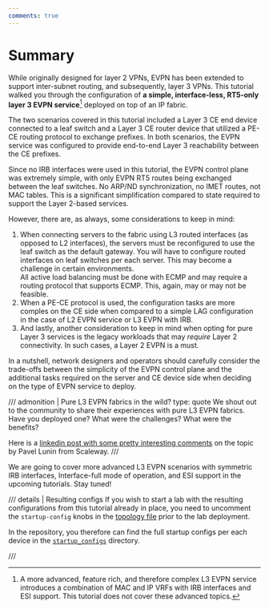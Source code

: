 ```yaml
---
comments: true
---
```


# Summary

While originally designed for layer 2 VPNs, EVPN has been extended to support inter-subnet routing, and subsequently, layer 3 VPNs. This tutorial walked you through the configuration of **a simple, interface-less, RT5-only layer 3 EVPN service**[^1] deployed on top of an IP fabric.

The two scenarios covered in this tutorial included a Layer 3 CE end device connected to a leaf switch and a Layer 3 CE router device that utilized a PE-CE routing protocol to exchange prefixes. In both scenarios, the EVPN service was configured to provide end-to-end Layer 3 reachability between the CE prefixes.

Since no IRB interfaces were used in this tutorial, the EVPN control plane was extremely simple, with only EVPN RT5 routes being exchanged between the leaf switches. No ARP/ND synchronization, no IMET routes, not MAC tables. This is a significant simplification compared to state required to support the Layer 2-based services.

However, there are, as always, some considerations to keep in mind:

1. When connecting servers to the fabric using L3 routed interfaces (as opposed to L2 interfaces), the servers must be reconfigured to use the leaf switch as the default gateway. You will have to configure routed interfaces on leaf switches per each server. This may become a challenge in certain environments.  
    All active load balancing must be done with ECMP and may require a routing protocol that supports ECMP. This, again, may or may not be feasible.
2. When a PE-CE protocol is used, the configuration tasks are more comples on the CE side when compared to a simple LAG configuration in the case of L2 EVPN service or L3 EVPN with IRB.
3. And lastly, another consideration to keep in mind when opting for pure Layer 3 services is the legacy workloads that may _require_ Layer 2 connectivity. In such cases, a Layer 2 EVPN is a must.

In a nutshell, network designers and operators should carefully consider the trade-offs between the simplicity of the EVPN control plane and the additional tasks required on the server and CE device side when deciding on the type of EVPN service to deploy.

<!-- --8<-- [start:linkedin-question] -->
/// admonition | Pure L3 EVPN fabrics in the wild?
    type: quote
We shout out to the community to share their experiences with pure L3 EVPN fabrics. Have you deployed one? What were the challenges? What were the benefits?

Here is a [linkedin post with some pretty interesting comments](https://www.linkedin.com/feed/update/urn:li:activity:7221449552220823552/) on the topic by Pavel Lunin from Scaleway.
///
<!-- --8<-- [end:linkedin-question] -->

We are going to cover more advanced L3 EVPN scenarios with symmetric IRB interfaces, Interface-full mode of operation, and ESI support in the upcoming tutorials. Stay tuned!

/// details | Resulting configs
If you wish to start a lab with the resulting configurations from this tutorial already in place, you need to uncomment the `startup-config` knobs in the [topology file][lab-topo] prior to the lab deployment.

In the repository, you therefore can find the full startup configs per each device in the [`startup_configs`][startup-configs-dir] directory.

///

[lab-topo]: https://github.com/srl-labs/srl-l3evpn-tutorial-lab/tree/main/l3evpn-tutorial.clab.yml
[startup-configs-dir]: https://github.com/srl-labs/srl-l3evpn-tutorial-lab/tree/main/startup_configs

[^1]: A more advanced, feature rich, and therefore complex L3 EVPN service introduces a combination of MAC and IP VRFs with IRB interfaces and ESI support. This tutorial does not cover these advanced topics.
